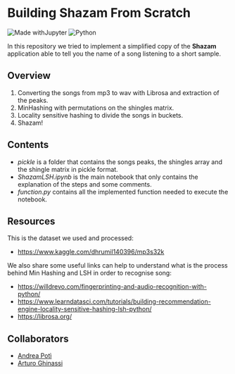 # Building Shazam From Scratch
![Made withJupyter](https://img.shields.io/badge/Made%20with-Jupyter-orange?style=for-the-badge&logo=Jupyter)
![Python](https://img.shields.io/badge/python-3670A0?style=for-the-badge&logo=python&logoColor=ffdd54)

In this repository we tried to implement a simplified copy of the **Shazam** application able to tell you the name of a song listening to a short sample.

## Overview

1. Converting the songs from mp3 to wav with Librosa and extraction of the peaks.
2. MinHashing with permutations on the shingles matrix.
3. Locality sensitive hashing to divide the songs in buckets.
4. Shazam!

## Contents

- _pickle_ is a folder that contains the songs peaks, the shingles array and the shingle matrix in pickle format.
- _ShazamLSH.ipynb_ is the main notebook that only contains the explanation of the steps and some comments.
- _function.py_ contains all the implemented function needed to execute the notebook.

## Resources
This is the dataset we used and processed:
- https://www.kaggle.com/dhrumil140396/mp3s32k

We also share some useful links can help to understand what is the process behind Min Hashing and LSH in order to recognise song:
- https://willdrevo.com/fingerprinting-and-audio-recognition-with-python/
- https://www.learndatasci.com/tutorials/building-recommendation-engine-locality-sensitive-hashing-lsh-python/
- https://librosa.org/

## Collaborators
- [Andrea Potì](https://github.com/obster991)
- [Arturo Ghinassi](https://github.com/santurini)
